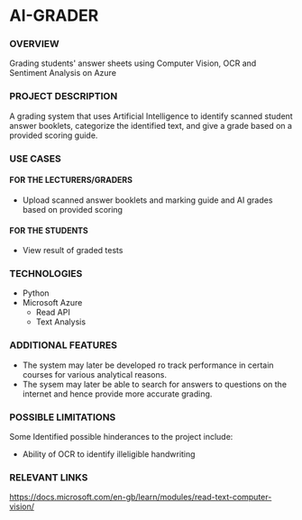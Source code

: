 # AI-GRADER
### OVERVIEW
Grading students' answer sheets using Computer Vision, OCR and Sentiment Analysis on Azure

### PROJECT DESCRIPTION
A grading system that uses Artificial Intelligence to identify scanned student answer booklets, categorize the identified text, and give a grade based on a provided scoring guide. 

### USE CASES
#### FOR THE LECTURERS/GRADERS
- Upload scanned answer booklets and marking guide and AI grades based on provided scoring

#### FOR THE STUDENTS
- View result of graded tests

### TECHNOLOGIES
- Python
- Microsoft Azure
  - Read API
  - Text Analysis


### ADDITIONAL FEATURES
- The system may later be developed ro track performance in certain courses for various analytical reasons.
- The sysem may later be able to search for answers to questions on the internet and hence provide more accurate grading.

### POSSIBLE LIMITATIONS
Some Identified possible hinderances to the project include:
- Ability of OCR to identify illeligible handwriting

### RELEVANT LINKS
https://docs.microsoft.com/en-gb/learn/modules/read-text-computer-vision/
